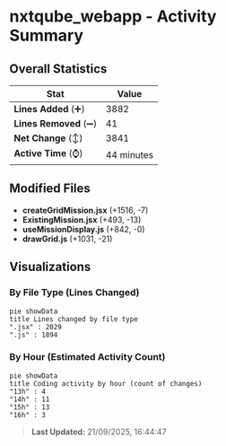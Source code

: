 # nxtqube_webapp - Activity Summary 

## Overall Statistics

| Stat                   | Value                                                             |
| ---------------------- | ----------------------------------------------------------------- |
| **Lines Added** (➕)   | 3882                                          |
| **Lines Removed** (➖) | 41                                        |
| **Net Change** (↕)    | 3841                |
| **Active Time** (⌚)   | 44 minutes |


## Modified Files
- **createGridMission.jsx** (+1516, -7)
- **ExistingMission.jsx** (+493, -13)
- **useMissionDisplay.js** (+842, -0)
- **drawGrid.js** (+1031, -21)

## Visualizations

### By File Type (Lines Changed)

```mermaid
pie showData
title Lines changed by file type
".jsx" : 2029
".js" : 1894
```

### By Hour (Estimated Activity Count)

```mermaid
pie showData
title Coding activity by hour (count of changes)
"13h" : 4
"14h" : 11
"15h" : 13
"16h" : 3
```


> **Last Updated:** 21/09/2025, 16:44:47